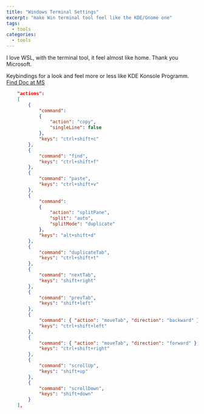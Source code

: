 ```yaml
---
title: "Windows Terminal Settings"
excerpt: "make Win terminal tool feel like the KDE/Gnome one"
tags:
  - tools
categories:
  - tools
---    
```


I love WSL, with the terminal tool, it feel almost like home. Thank you Microsoft.

Keybindings for a look and feel more or less like KDE Konsole Programm. [Find Doc at MS](https://docs.microsoft.com/en-us/windows/terminal/customize-settings/actions)

```json
    "actions":
    [
        {
            "command": 
            {
                "action": "copy",
                "singleLine": false
            },
            "keys": "ctrl+shift+c"
        },
        {
            "command": "find",
            "keys": "ctrl+shift+f"
        },
        {
            "command": "paste",
            "keys": "ctrl+shift+v"
        },
        {
            "command": 
            {
                "action": "splitPane",
                "split": "auto",
                "splitMode": "duplicate"
            },
            "keys": "alt+shift+d"
        },
        { 
            "command": "duplicateTab", 
            "keys": "ctrl+shift+t"
        },
        { 
            "command": "nextTab", 
            "keys": "shift+right"
        },
        { 
            "command": "prevTab", 
            "keys": "shift+left"
        },
        { 
            "command": { "action": "moveTab", "direction": "backward" }, 
            "keys": "ctrl+shift+left"
        },
        { 
            "command": { "action": "moveTab", "direction": "forward" }, 
            "keys": "ctrl+shift+right"
        },
        { 
            "command": "scrollUp", 
            "keys": "shift+up"
        },
        {
            "command": "scrollDown", 
            "keys": "shift+down"
        }
    ],
```
